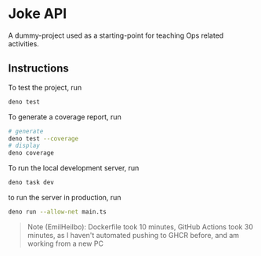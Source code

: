 # Joke API

A dummy-project used as a starting-point for teaching Ops related activities.

## Instructions

To test the project, run

```sh
deno test
```

To generate a coverage report, run

```sh
# generate
deno test --coverage
# display
deno coverage
```

To run the local development server, run

```sh
deno task dev
```

to run the server in production, run

```sh
deno run --allow-net main.ts
```

> Note (EmilHeilbo): Dockerfile took 10 minutes, GitHub Actions took 30 minutes,
> as I haven't automated pushing to GHCR before, and am working from a new PC
